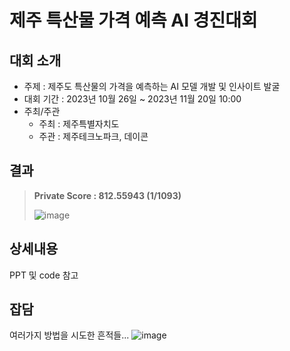# 제주 특산물 가격 예측 AI 경진대회

## 대회 소개
- 주제 : 제주도 특산물의 가격을 예측하는 AI 모델 개발 및 인사이트 발굴
- 대회 기간 : 2023년 10월 26일 ~ 2023년 11월 20일 10:00
- 주최/주관
  - 주최 : 제주특별자치도
  - 주관 : 제주테크노파크, 데이콘

## 결과
> **Private Score : 812.55943 (**1/1093**)**
> 
> ![image](https://github.com/baesooyeon/Dacon_Jeju_ts_forecasting/assets/102578702/c7475a49-07d3-4581-959a-c4e2f0af7aff)

## 상세내용
PPT 및 code 참고

## 잡담
여러가지 방법을 시도한 흔적들...
![image](https://github.com/baesooyeon/Dacon_Jeju_ts_forecasting/assets/102578702/56e35327-2319-443b-8292-fda84d14c422)



